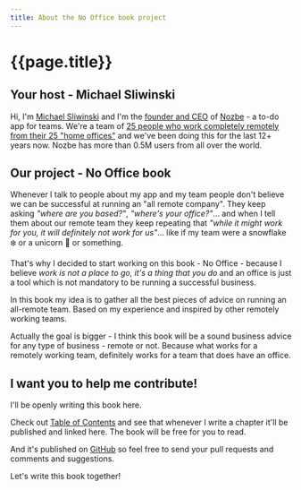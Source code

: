 ```yaml
---
title: About the No Office book project
---
```


# {{page.title}}

## Your host - Michael Sliwinski

Hi, I'm [Michael Sliwinski](https://sliwinski.com/) and I'm the [founder and CEO](https://nozbe.com/michael) of [Nozbe](https://nozbe.com/) - a to-do app for teams. We're a team of [25 people who work completely remotely from their 25 "home offices"](https://nozbe.com/about) and we've been doing this for the last 12+ years now. Nozbe has more than 0.5M users from all over the world.

## Our project - No Office book

Whenever I talk to people about my app and my team people don't believe we can be successful at running an "all remote company". They keep asking *"where are you based?"*, *"where's your office?"*... and when I tell them about our remote team they keep repeating that *"while it might work for you, it will definitely not work for us"*... like if my team were a snowflake ❄️ or a unicorn 🦄 or something.

That's why I decided to start working on this book - No Office - because I believe *work is not a place to go, it's a thing that you do* and an office is just a tool which is not mandatory to be running a successful business.

In this book my idea is to gather all the best pieces of advice on running an all-remote team. Based on my experience and inspired by other remotely working teams.

Actually the goal is bigger - I think this book will be a sound business advice for any type of business - remote or not. Because what works for a remotely working team, definitely works for a team that does have an office.

## I want you to help me contribute!

I'll be openly writing this book here.

Check out [Table of Contents](/book) and see that whenever I write a chapter it'll be published and linked here. The book will be free for you to read.

And it's published on [GitHub](https://github.com/Nozbe/NoOffice.org) so feel free to send your pull requests and comments and suggestions.

Let's write this book together!
